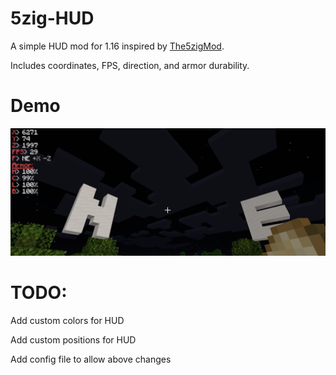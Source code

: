 # 5zig-HUD
A simple HUD mod for 1.16 inspired by [The5zigMod](https://github.com/5zig-reborn/The-5zig-Mod).

Includes coordinates, FPS, direction, and armor durability.

# Demo
![HUD Demo](https://github.com/varun-dhar/5zig-HUD/raw/main/HUDdemo.png)

# TODO:
Add custom colors for HUD

Add custom positions for HUD

Add config file to allow above changes
